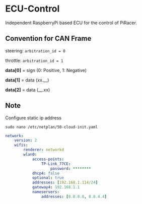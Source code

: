# ECU-Control

Independent RaspberryPi based ECU for the control of PiRacer.

## Convention for CAN Frame

steering: `arbitration_id = 0`

throttle: `arbitration_id = 1`

**data[0]** = sign (0: Positive, 1: Negative)

**data[1]** = data (xx.__)

**data[2]** = data (__.xx)

## Note

Configure static ip address

```shell
sudo nano /etc/netplan/50-cloud-init.yaml
```

```yaml
network:
    version: 2
    wifis:
        renderer: networkd
        wlan0:
            access-points:
                TP-Link_77CE:
                    password: ********
            dhcp4: false
            optional: true
            addresses: [192.168.1.114/24]
            gateway4: 192.168.1.1
            nameservers:
                addresses: [8.8.8.8, 8.8.4.4]
```